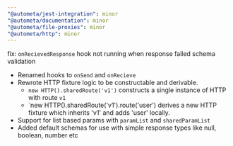 ```yaml
---
"@autometa/jest-integration": minor
"@autometa/documentation": minor
"@autometa/file-proxies": minor
"@autometa/http": minor
---
```


fix: `onRecievedResponse` hook not running when response failed schema validation

- Renamed hooks to `onSend` and `onRecieve`
- Rewrote HTTP fixture logic to be constructable and derivable.
  - `new HTTP().sharedRoute('v1')` constructs a single instance of HTTP with route `v1`
  - `new HTTP().sharedRoute('v1').route('user') derives a new HTTP fixture which inherits 'v1' and adds 'user' locally.
- Support for list based params with `paramList` and `sharedParamList`
- Added default schemas for use with simple response types like null, boolean, number etc
